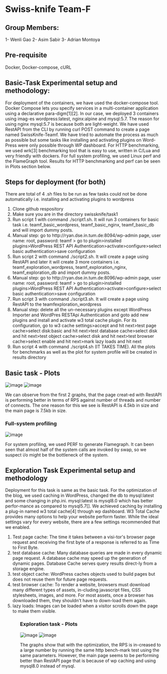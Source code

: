 # Swiss-knife Team-F
## Group Members:
1- Wenli Gao
2- Asim Sabir
3- Adrian Montoya
## Pre-requisite
Docker, Docker-compose, cURL

## Basic-Task Experimental setup and methodology:

For deployment of the containers, we have used the docker-compose tool. Docker Compose lets you specify services in a multi-container application using a declarative para-digm[1][2]. In our case, we deployed 3 containers using imag-es wordpress:latest, nginx:alpine and mysql:5.7. The reason for using nginx mysql:5.7 is because both are light-weight. We have used RestAPI from the CLI by running curl POST command to create a page named SwissKnife-Teamf. We have tried to automate the process as much as possible but some tasks like installing and activating plugins on Word-Press were only possible through WP dashboard. For HTTP benchmarking, we used wrk[3] benchmarking tool that is easy to use, written in C/Lua and very friendly with dockers. For full system profiling, we used Linux perf and the FlameGraph tool. Results for HTTP benchmarking and perf can be seen in Plots section below.

## Steps for deployment (for both)
There are total of 4 .sh files to be run as few tasks could not be done automatically i.e. installing and activating plugins to wordpress
<ol>
  <li>Clone github respository</li>
  <li>Make sure you are in the directory swissknife/task1</li>
  <li>Run script 1 with command ./script1.sh. It will run 3 containers for basic task i.e. teamf_basic_wordpress, teamf_basic_nginx, teamf_basic_db and will import dummy posts.
  <li>Manual step: go to http://ryan.dse.in.tum.de:8094/wp-admin page, user name: root, password: teamf > go to plugin>installed plugins>WordPress REST API Authentication>activate>configure>select basic authentication>save configuration</li>
  <li>Run script 2 with command ./script2.sh. It will create a page using RestAPI and later it will create 3 more containers i.e. teamf_exploration_wordpress, teamf_exploration_nginx, teamf_exploration_db and import dummy posts.</li>
  <li>Manual step: go to http://ryan.dse.in.tum.de:8096/wp-admin page, user name: root, password: teamf > go to plugin>installed plugins>WordPress REST API Authentication>activate>configure>select basic authentication>save configuration</li>
  <li>Run script 3 with command ./script3.sh. It will create a page using RestAPI to the teamfexploration_wordpress</li>
  <li>Manual step: delete all the un-necessary plugins except WordPress Importer and WordPres RESTApi Authentication and goto add new plugins and install and activate w3 total cache plugin. For its configuration, go to w3 cache settings>accept and hit next>test page cache>select disk:basic and hit next>test database cache>select disk and hit next>test object cache>select disk and hit next>test browser cache>select enable and hit next>mark lazy loads and hit next</li>
  <li>Run script 4 with command ./script4.sh (IT TAKES TIME). All the plots for benchmarks as well as the plot for system profile will be created in results directory</li>
</ol>

## Basic task - Plots


![image](https://user-images.githubusercontent.com/76809539/140429771-7743ba31-c406-40c3-9006-1a5182372159.png)
![image](https://user-images.githubusercontent.com/76809539/140429791-f60c825d-af61-4915-b366-40d27186a494.png)

We can observe from the first 2 graphs, that the page creat-ed with RestAPI is performing better in terms of RPS against number of threads and number of connects. The one reason for this we see is RestAPI is 4.5kb in size and the main page is 7.5kb in size.

### Full-system profiling

![image](https://user-images.githubusercontent.com/76809539/140430023-80bc208e-fd10-433e-af2a-0dbb4a5e0f2f.png)

For system profiling, we used PERF to generate Flamegraph. It can been seen that almost half of the system calls are invoked by swap, so we suspect i/o might be the bottleneck of the system.

## Exploration Task Experimental setup and methodology

Deployment for this task is same as the basic task. For the optimization of the blog, we used caching in WordPress, changed the db to mysql:latest and some changing in php.ini. mysql:latest is mysql8.0 which has better perfor-mance as compared to mysql5.7[]. We achieved caching by installing a plug-in named w3 total cache[4] through wp dashboard. W3 Total Cache provides many options to help your website perform faster. While the ideal settings vary for every website, there are a few settings recommended that we enabled.
<ol>
<li>Test page cache: The time it takes between a visi-tor's browser page request and receiving the first byte of a response is referred to as Time to First Byte.
<li>test database cache: Many database queries are made in every dynamic page request. A database cache may speed up the generation of dynamic pages. Database Cache serves query results direct-ly from a storage engine.
<li>test object cache: WordPress caches objects used to build pages but does not reuse them for future page requests.
<li>test browser cache: To render a website, browsers must download many different types of assets, in-cluding javascript files, CSS stylesheets, images, and more. For most assets, once a browser has downloaded them, they shouldn't have to down-load them again.
<li>lazy loads: Images can be loaded when a visitor scrolls down the page to make them visible.<ol>


### Exploration task - Plots

![image](https://user-images.githubusercontent.com/76809539/140429843-65412290-dcf3-4426-8489-e42e0e845351.png)
![image](https://user-images.githubusercontent.com/76809539/140429860-ffae9c59-9f8d-4003-aa4e-2b87c3c0a768.png)

The graphs show that with the optimization, the RPS is in-creased to a large number by running the same http bench-mark test using the same parameters. However, the main page seems to be performing better than RestAPI page that is because of wp caching and using mysql8.0 instead of mysql.
